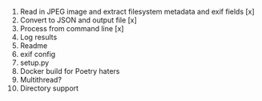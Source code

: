 1. Read in JPEG image and extract filesystem metadata and exif fields [x]
2. Convert to JSON and output file [x]
3. Process from command line [x]
4. Log results
5. Readme
6. exif config
7. setup.py
8. Docker build for Poetry haters 
9. Multithread?
10. Directory support
